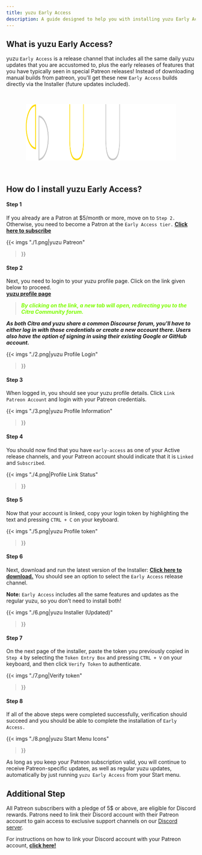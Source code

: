```yaml
---
title: yuzu Early Access
description: A guide designed to help you with installing yuzu Early Access.
---
```


## What is yuzu Early Access?
yuzu `Early Access` is a release channel that includes all the same daily yuzu updates that you are accustomed to, plus the early releases of features that you have typically seen in special Patreon releases!
Instead of downloading manual builds from patreon, you'll get these new `Early Access` builds directly via the Installer (future updates included).

&nbsp;

<div style="text-align:center;">
<img src="./yuzu-banner-early-access-white.svg" width="400" height="150"/>
</div>

&nbsp;

## How do I install yuzu Early Access?

#### Step 1
If you already are a Patron at $5/month or more, move on to `Step 2.` 
Otherwise, you need to become a Patron at the `Early Access tier.` [**Click here to subscribe**](https://www.patreon.com/join/yuzuteam/checkout?rid=2822069)

{{< imgs
    "./1.png|yuzu Patreon"
>}}

#### Step 2
Next, you need to login to your yuzu profile page.
Click on the link given below to proceed.<br>
<a href="https://profile.yuzu-emu.org/" target="_blank"><b>yuzu profile page</b></a><br>

><p style="color:lawngreen;"><b><i>By clicking on the link, a new tab will open, redirecting you to the Citra Community forum.
As both Citra and yuzu share a common Discourse forum, you'll have to either log in with those credentials or create a new account there.
Users also have the option of signing in using their existing Google or GitHub account.</i></b></p>

{{< imgs
    "./2.png|yuzu Profile Login"
>}}

#### Step 3
When logged in, you should see your yuzu profile details. Click `Link Patreon Account` and login with your Patreon credentials.

{{< imgs
    "./3.png|yuzu Profile Information"
>}}

#### Step 4
You should now find that you have `early-access` as one of your Active release channels, and your Patreon account should indicate that it is `Linked` and `Subscribed`.

{{< imgs
    "./4.png|Profile Link Status"
>}}

#### Step 5
Now that your account is linked, copy your login token by highlighting the text and pressing `CTRL + C` on your keyboard.

{{< imgs
    "./5.png|yuzu Profile token"
>}}

#### Step 6
Next, download and run the latest version of the Installer: [**Click here to download.**](https://yuzu-emu.org/downloads/)
You should see an option to select the `Early Access` release channel. 

**Note:** `Early Access` includes all the same features and updates as the regular yuzu, so you don’t need to install both!

{{< imgs
    "./6.png|yuzu Installer (Updated)"
>}}

#### Step 7
On the next page of the installer, paste the token you previously copied in `Step 4` by selecting the `Token Entry Box` and pressing `CTRL + V` on your keyboard, and then click `Verify Token` to authenticate.

{{< imgs
    "./7.png|Verify token"
>}}

#### Step 8
If all of the above steps were completed successfully, verification should succeed and you should be able to complete the installation of `Early Access.`

{{< imgs
    "./8.png|yuzu Start Menu Icons"
>}}

As long as you keep your Patreon subscription valid, you will continue to receive Patreon-specific updates, as well as regular yuzu updates, automatically by just running `yuzu Early Access` from your Start menu.

## Additional Step
All Patreon subscribers with a pledge of 5$ or above, are eligible for Discord rewards.
Patrons need to link their Discord account with their Patreon account to gain access to exclusive support channels on our [Discord server](https://discord.gg/u77vRWY).

For instructions on how to link your Discord account with your Patreon account, <a href="https://support.patreon.com/hc/en-us/articles/212052266-Get-my-Discord-role" target="_blank"><b>click here!</b></a><br>
